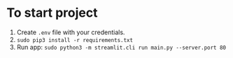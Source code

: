 # To start project
1. Сreate `.env` file with your credentials.
2. `sudo pip3 install -r requirements.txt`
3. Run app: `sudo python3 -m streamlit.cli run main.py --server.port 80`
